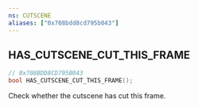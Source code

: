 ```yaml
---
ns: CUTSCENE
aliases: ["0x708bdd8cd795b043"]
---
```

## HAS_CUTSCENE_CUT_THIS_FRAME

```c
// 0x708BDD8CD795B043
bool HAS_CUTSCENE_CUT_THIS_FRAME();
```

Check whether the cutscene has cut this frame.

